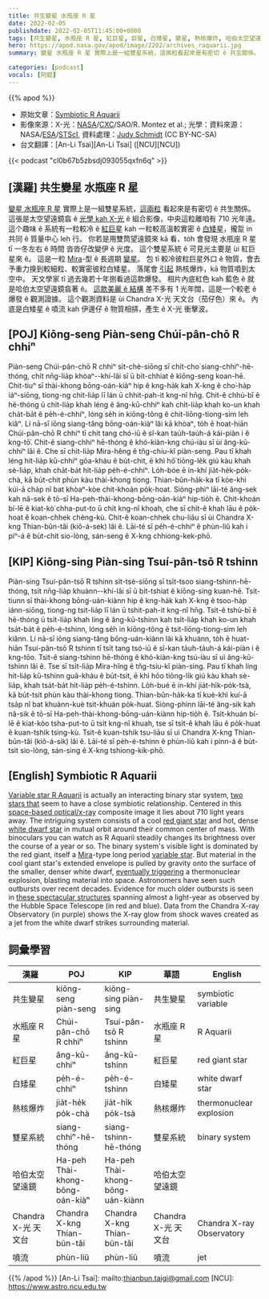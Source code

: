 ```yaml
---
title: 共生變星 水瓶座 R 星
date: 2022-02-05
publishdate: 2022-02-05T11:45:00+0800
tags: [共生變星, 水瓶座 R 星, 紅巨星, 巨星, 白矮星, 變星, 熱核爆炸, 哈伯太空望遠鏡, Chandra X-光 天文台, 噴流]
hero: https://apod.nasa.gov/apod/image/2202/archives_raquarii.jpg
summary: 變星 水瓶座 R 星 實際上是一組雙星系統，這兩粒看起來是有密切 ê 共生關係。

categories: [podcast]
vocals: [阿錕]
---
```


{{% apod %}}

- 原始文章：[Symbiotic R Aquarii](https://apod.nasa.gov/apod/ap220205.html)
- 影像來源：X-光：[NASA](https://www.nasa.gov/)/[CXC](https://chandra.harvard.edu/)/SAO/R. Montez et al.; 光學：資料來源：NASA/[ESA](https://www.esa.int/)/[STScI](https://www.stsci.edu/), 資料處理：[Judy Schmidt](https://geckzilla.com/) (CC BY-NC-SA)
- 台文翻譯：[An-Li Tsai][An-Li Tsai] ([NCU][NCU])

{{< podcast "cl0b67b5zbsdj093055qxfn6q" >}}

## [漢羅] 共生變星 水瓶座 R 星
[變星 水瓶座 R 星][Variable star R Aquarii] 實際上是一組雙星系統，[這兩粒][two stars that] 看起來是有密切 ê 共生關係。
這張是太空望遠鏡翕 ê [光學 kah X-光][space-based optical/x-ray] ê 組合影像，中央這粒離咱有 710 光年遠。
這个趣味 ê 系統有一粒較冷 ê [紅巨星][red giant star] kah 一粒較高溫較實密 ê [白矮星][white dwarf star]，攏踅 in 共同 ê 質量中心 leh 行。
你若是用雙筒望遠鏡來 kā 看，to̍h 會發現 水瓶座 R 星 tī 一冬左右 ê 時間 沓沓仔改變伊 ê 光度。
這个雙星系統 ê 可見光主要是 ùi 紅巨星來 ê。
這是一粒 [Mira][Mira]-型 ê 長週期 [變星][variable star]。
包 tī 較冷彼粒巨星外口 ê 物質，會去予重力搝到較細粒、較實密彼粒白矮星。
落尾會 [引起][eventually triggering] 熱核爆炸，kā 物質噴到太空中。
天文學家 tī 過去幾若十年捌看過這款爆發。
相片內底紅色 kah 藍色 ê 就是哈伯太空望遠鏡翕著 ê。
[這款美麗 ê 結構][these spectacular structures] 差不多有 1 光年闊，這是一个較老 ê 爆發 ê 觀測證據。
這个觀測資料是 ùi Chandra X-光 天文台（茄仔色）來 ê。
內底是白矮星 ê 噴流 kah 伊邊仔 ê 物質相挵，產生 ê X-光 衝擊波。



## [POJ] Kiōng-seng Piàn-seng Chúi-pân-chō R chhiⁿ
Piàn-seng Chúi-pân-chō R chhiⁿ si̍t-chè-siōng sī chi̍t-cho͘ siang-chhiⁿ-hē-thóng, chi̍t nn̄g-lia̍p khòaⁿ--khí-lâi sī ū bi̍t-chhiat ê kiōng-seng koan-hē.
Chit-tiuⁿ sī thài-khong bōng-oán-kiàⁿ hip ê kng-ha̍k kah X-kng ê cho͘-ha̍p iáⁿ-siōng, tiong-ng chit-lia̍p lī lán ū chhit-pah-it kng-nî hn̄g.
Chit-ê chhù-bī ê hē-thóng ū chi̍t-lia̍p khah léng ê âng-kū-chhiⁿ kah chi̍t-lia̍p khah ko-un khah cha̍t-ba̍t ê pe̍h-é-chhiⁿ, lóng se̍h in kiōng-tông ê chit-liōng-tiong-sim leh kiâⁿ.
Lí nā-sī iōng siang-tâng bōng-oán-kiàⁿ lâi kā khòaⁿ, to̍h ē hoat-hiān Chúi-pân-chō R chhiⁿ tī chi̍t tang chó-iū ê sî-kan tau̍h-tau̍h-á kái-piàn i ê kng-tō͘.
Chit-ê siang-chhiⁿ hē-thóng ê khó-kiàn-kng chú-iàu sī ùi âng-kū-chhiⁿ lâi ê.
Che sī chi̍t-lia̍p Mira-hêng ê tn̂g-chiu-kî piàn-seng.
Pau tī khah léng hit-lia̍p kū-chhiⁿ gōa-kháu ê bu̍t-chit, ē khì hō͘ tiōng-le̍k giú kàu khah sè-lia̍p, khah cha̍t-ba̍t hit-lia̍p pe̍h-é-chhiⁿ.
Lo̍h-bóe ē ín-khí jia̍t-he̍k-po̍k-chà, kā bu̍t-chit phùn kàu thài-khong tiong.
Thian-bûn-ha̍k-ka tī kòe-khì kúi-ā cha̍p nî bat khòaⁿ-kòe chit-khoán po̍k-hoat.
Siòng-phìⁿ lāi-té âng-sek kah nâ-sek ê tō-sī Ha-peh-thài-khong-bōng-oán-kiàⁿ hip-tio̍h ê.
Chit-khoán bí-lē ê kiat-kò͘ chha-put-to ū chi̍t kng-nî khoah, che sī chi̍t-ê khah lāu ê po̍k-hoat ê koan-chhek chèng-kù.
Chit-ê koan-chhek chu-liāu sī ùi Chandra X-kng Thian-bûn-tâi (kiô-á-sek) lâi ê.
Lāi-té sī pe̍h-é-chhiⁿ ê phùn-liû kah i piⁿ-á ê bu̍t-chit sio-lòng, sán-seng ê X-kng chhiong-kek-phō.

## [KIP] Kiōng-sing Piàn-sing Tsuí-pân-tsō R tshinn
Piàn-sing Tsuí-pân-tsō R tshinn si̍t-tsè-siōng sī tsi̍t-tsoo siang-tshinn-hē-thóng, tsi̍t nn̄g-lia̍p khuànn--khí-lâi sī ū bi̍t-tshiat ê kiōng-sing kuan-hē.
Tsit-tiunn sī thài-khong bōng-uán-kiànn hip ê kng-ha̍k kah X-kng ê tsoo-ha̍p iánn-siōng, tiong-ng tsit-lia̍p lī lán ū tshit-pah-it kng-nî hn̄g.
Tsit-ê tshù-bī ê hē-thóng ū tsi̍t-lia̍p khah líng ê âng-kū-tshinn kah tsi̍t-lia̍p khah ko-un khah tsa̍t-ba̍t ê pe̍h-é-tshinn, lóng se̍h in kiōng-tông ê tsit-liōng-tiong-sim leh kiânn.
Lí nā-sī iōng siang-tâng bōng-uán-kiànn lâi kā khuànn, to̍h ē huat-hiān Tsuí-pân-tsō R tshinn tī tsi̍t tang tsó-iū ê sî-kan ta̍uh-ta̍uh-á kái-piàn i ê kng-tōo.
Tsit-ê siang-tshinn hē-thóng ê khó-kiàn-kng tsú-iàu sī uì âng-kū-tshinn lâi ê.
Tse sī tsi̍t-lia̍p Mira-hîng ê tn̂g-tsiu-kî piàn-sing.
Pau tī khah líng hit-lia̍p kū-tshinn guā-kháu ê bu̍t-tsit, ē khì hōo tiōng-li̍k giú kàu khah sè-lia̍p, khah tsa̍t-ba̍t hit-lia̍p pe̍h-é-tshinn.
Lo̍h-bué ē ín-khí jia̍t-hi̍k-po̍k-tsà, kā bu̍t-tsit phùn kàu thài-khong tiong.
Thian-bûn-ha̍k-ka tī kuè-khì kuí-ā tsa̍p nî bat khuànn-kuè tsit-khuán po̍k-huat.
Siòng-phìnn lāi-té âng-sik kah nâ-sik ê tō-sī Ha-peh-thài-khong-bōng-uán-kiànn hip-tio̍h ê.
Tsit-khuán bí-lē ê kiat-kòo tsha-put-to ū tsi̍t kng-nî khuah, tse sī tsi̍t-ê khah lāu ê po̍k-huat ê kuan-tshik tsìng-kù.
Tsit-ê kuan-tshik tsu-liāu sī uì Chandra X-kng Thian-bûn-tâi (kiô-á-sik) lâi ê.
Lāi-té sī pe̍h-é-tshinn ê phùn-liû kah i pinn-á ê bu̍t-tsit sio-lòng, sán-sing ê X-kng tshiong-kik-phō.

## [English] Symbiotic R Aquarii
[Variable star R Aquarii][Variable star R Aquarii] is actually an interacting binary star system, [two stars that][two stars that] seem to have a close symbiotic relationship.
Centered in this [space-based optical/x-ray][space-based optical/x-ray] composite image it lies about 710 light years away.
The intriguing system consists of a cool [red giant star][red giant star] and hot, dense [white dwarf star][white dwarf star] in mutual orbit around their common center of mass.
With binoculars you can watch as R Aquarii steadily changes its brightness over the course of a year or so.
The binary system's visible light is dominated by the red giant, itself a [Mira][Mira]-type long period [variable star][variable star].
But material in the cool giant star's extended envelope is pulled by gravity onto the surface of the smaller, denser white dwarf, [eventually triggering][eventually triggering] a thermonuclear explosion, blasting material into space.
Astronomers have seen such outbursts over recent decades.
Evidence for much older outbursts is seen in [these spectacular structures][these spectacular structures] spanning almost a light-year as observed by the Hubble Space Telescope (in red and blue).
Data from the Chandra X-ray Observatory (in purple) shows the X-ray glow from shock waves created as a jet from the white dwarf strikes surrounding material.

## 詞彙學習

|漢羅|POJ|KIP|華語|English|
|-|-|-|-|-|
|共生變星|kiōng-seng piàn-seng|kiōng-sing piàn-sing|共生變星|symbiotic variable|
|水瓶座 R 星|Chúi-pân-chō R chhiⁿ|Tsuí-pân-tsō R tshinn|水瓶座 R 星|R Aquarii|
|紅巨星|âng-kū-chhiⁿ|âng-kū-tshinn|紅巨星|red giant star|
|白矮星|pe̍h-é-chhiⁿ|pe̍h-é-tshinn|白矮星|white dwarf star|
|熱核爆炸|jia̍t-he̍k po̍k-chà|jia̍t-hi̍k po̍k-tsà|熱核爆炸|thermonuclear explosion|
|雙星系統|siang-chhiⁿ-hē-thóng|siang-tshinn-hē-thóng|雙星系統|binary system|
|哈伯太空望遠鏡|Ha-peh Thài-khong-bōng-oán-kiàⁿ|Ha-peh Thài-khong-bōng-uán-kiànn|哈伯太空望遠鏡||
|Chandra X-光 天文台|Chandra X-kng Thian-bûn-tâi|Chandra X-kng Thian-bûn-tâi|Chandra X-光 天文台|Chandra X-ray Observatory|
|噴流|phùn-liû|phùn-liû|噴流|jet|

{{% /apod %}}
[An-Li Tsai]: mailto:thianbun.taigi@gmail.com
[NCU]: https://www.astro.ncu.edu.tw

[copyright]: https://apod.nasa.gov/apod/fap/lib/about_apod.html#srapply

[Variable star R Aquarii]:https://www.aavso.org/vsots_raqr
[two stars that]:http://chandra.harvard.edu/photo/2017/raqr/
[space-based optical/x-ray]:https://chandra.harvard.edu/photo/2022/archives/
[red giant star]:https://en.wikipedia.org/wiki/Red_giant
[white dwarf star]:https://imagine.gsfc.nasa.gov/science/objects/dwarfs2.html
[Mira]:https://apod.nasa.gov/apod/ap060722.html
[variable star]:https://www.aavso.org/public
[eventually triggering]:https://apod.nasa.gov/apod/ap060726.html
[these spectacular structures]:https://www.nasa.gov/mission_pages/chandra/news/an-expanse-of-light.html
